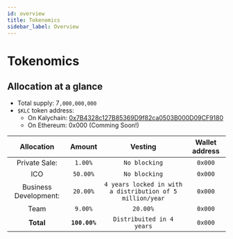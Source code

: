 ```yaml
---
id: overview
title: Tokenomics
sidebar_label: Overview
---
```


# Tokenomics

## Allocation at a glance

* Total supply: 7`,000,000,000`
* `$KLC` token address:
  * On Kalychain: [0x7B4328c127B85369D9f82ca0503B000D09CF9180](https://explorer.kalychain.io/address/0x7B4328c127B85369D9f82ca0503B000D09CF9180)
  * On Ethereum: 0x000 (Comming Soon!)

|     **Allocation**    |   **Amount**  |                        **Vesting**                        | **Wallet address** |
| :-------------------: | :-----------: | :-------------------------------------------------------: | :----------------: |
|     Private Sale:     |    `1.00%`    |                       `No blocking`                       |       `0x000`      |
|          ICO          |    `50.00%`   |                       `No blocking`                       |       `0x000`      |
| Business Development: |    `20.00%`   | `4 years locked in with a distribution of 5 million/year` |       `0x000`      |
|          Team         |    `9.00%`    |                          `20.00%`                         |       `0x000`      |
|       **Total**       | **`100.00%`** |                 `Distribuited in 4 years`                 |       `0x000`      |

​&#x20;

###
